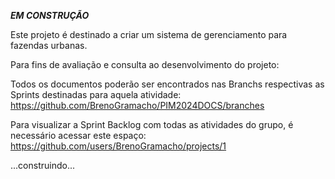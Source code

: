 ***EM CONSTRUÇÃO***

Este projeto é destinado a criar um sistema de gerenciamento para fazendas urbanas.

Para fins de avaliação e consulta ao desenvolvimento do projeto:

Todos os documentos poderão ser encontrados nas Branchs respectivas as Sprints destinadas para aquela atividade: https://github.com/BrenoGramacho/PIM2024DOCS/branches

Para visualizar a Sprint Backlog com todas as atividades do grupo, é necessário acessar este espaço: https://github.com/users/BrenoGramacho/projects/1

...construindo...
